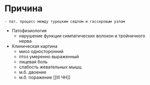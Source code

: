 # Причина
	- пат. процесс между турецким седлом и гассеровым узлом
- Патофизиология
	- нарушение функции симпатических волокон и тройничного нерва
- Клиническая картина
	- миоз односторонний
	- птоз умеренно выраженный
	- лицевая боль
	- слабость жевательных мышц
	- м.б. двоение
	- м.б. поражение [[III ЧН]]